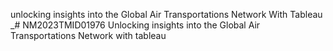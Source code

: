 unlocking insights into the Global Air Transportations Network With Tableau _# NM2023TMID01976
Unlocking insights into the Global Air Transportations Network with tableau 
